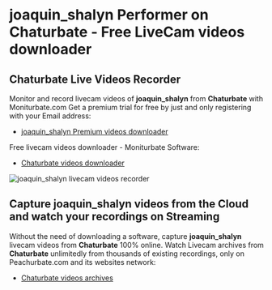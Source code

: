 # joaquin_shalyn Performer on Chaturbate - Free LiveCam videos downloader

## Chaturbate Live Videos Recorder

Monitor and record livecam videos of **joaquin_shalyn** from **Chaturbate** with Moniturbate.com
Get a premium trial for free by just and only registering with your Email address:
* [joaquin_shalyn Premium videos downloader](https://moniturbate.com/request-demo-licence-key.html)

Free livecam videos downloader - Moniturbate Software:
* [Chaturbate videos downloader](https://moniturbate.com/moniturbate-download-software.html)

![joaquin_shalyn livecam videos recorder](https://peachurnet.com/templates/moniturbate-software.png)


## Capture joaquin_shalyn videos from the Cloud and watch your recordings on Streaming

Without the need of downloading a software, capture **joaquin_shalyn** livecam videos from **Chaturbate** 100% online.
Watch Livecam archives from **Chaturbate** unlimitedly from thousands of existing recordings, only on Peachurbate.com and its websites network:
* [Chaturbate videos archives](https://peachurnet.com/)